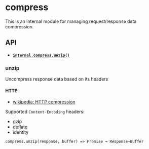 # compress

This is an internal module for managing request/response data compression.

## API

  * <a href="#http_unzip"><code><b>internal.compress.unzip()</b></code></a>

### unzip

Uncompress response data based on its headers

#### HTTP

- [wikipedia: HTTP compression](http://en.wikipedia.org/wiki/HTTP_compression)

Supported `Content-Encoding` headers:
 - gzip
 - deflate
 - identity

<a name="http_unzip"></a>
`compress.unzip(response, buffer) => Promise → Response~Buffer`
